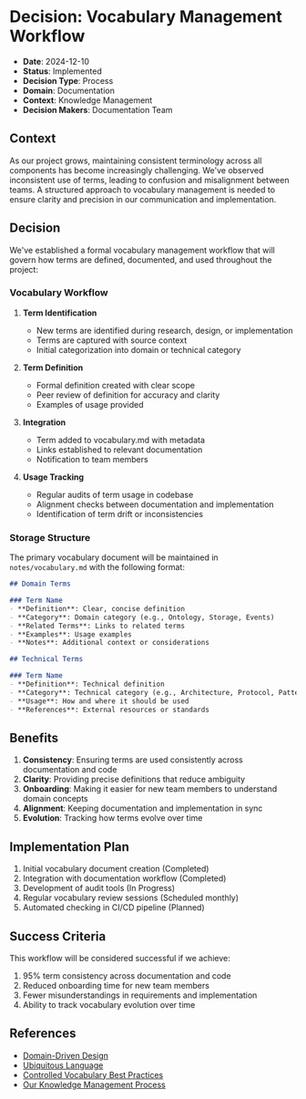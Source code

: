 # Decision: Vocabulary Management Workflow

- **Date**: 2024-12-10
- **Status**: Implemented
- **Decision Type**: Process
- **Domain**: Documentation
- **Context**: Knowledge Management
- **Decision Makers**: Documentation Team

## Context

As our project grows, maintaining consistent terminology across all components has become increasingly challenging. We've observed inconsistent use of terms, leading to confusion and misalignment between teams. A structured approach to vocabulary management is needed to ensure clarity and precision in our communication and implementation.

## Decision

We've established a formal vocabulary management workflow that will govern how terms are defined, documented, and used throughout the project:

### Vocabulary Workflow

1. **Term Identification**
   - New terms are identified during research, design, or implementation
   - Terms are captured with source context
   - Initial categorization into domain or technical category

2. **Term Definition**
   - Formal definition created with clear scope
   - Peer review of definition for accuracy and clarity
   - Examples of usage provided

3. **Integration**
   - Term added to vocabulary.md with metadata
   - Links established to relevant documentation
   - Notification to team members

4. **Usage Tracking**
   - Regular audits of term usage in codebase
   - Alignment checks between documentation and implementation
   - Identification of term drift or inconsistencies

### Storage Structure

The primary vocabulary document will be maintained in `notes/vocabulary.md` with the following format:

```markdown
## Domain Terms

### Term Name
- **Definition**: Clear, concise definition
- **Category**: Domain category (e.g., Ontology, Storage, Events)
- **Related Terms**: Links to related terms
- **Examples**: Usage examples
- **Notes**: Additional context or considerations

## Technical Terms

### Term Name
- **Definition**: Technical definition
- **Category**: Technical category (e.g., Architecture, Protocol, Pattern)
- **Usage**: How and where it should be used
- **References**: External resources or standards
```

## Benefits

1. **Consistency**: Ensuring terms are used consistently across documentation and code
2. **Clarity**: Providing precise definitions that reduce ambiguity
3. **Onboarding**: Making it easier for new team members to understand domain concepts
4. **Alignment**: Keeping documentation and implementation in sync
5. **Evolution**: Tracking how terms evolve over time

## Implementation Plan

1. Initial vocabulary document creation (Completed)
2. Integration with documentation workflow (Completed)
3. Development of audit tools (In Progress)
4. Regular vocabulary review sessions (Scheduled monthly)
5. Automated checking in CI/CD pipeline (Planned)

## Success Criteria

This workflow will be considered successful if we achieve:

1. 95% term consistency across documentation and code
2. Reduced onboarding time for new team members
3. Fewer misunderstandings in requirements and implementation
4. Ability to track vocabulary evolution over time

## References

- [Domain-Driven Design](https://en.wikipedia.org/wiki/Domain-driven_design)
- [Ubiquitous Language](https://martinfowler.com/bliki/UbiquitousLanguage.html)
- [Controlled Vocabulary Best Practices](https://www.niso.org/publications/z39-19-2005-r2010)
- [Our Knowledge Management Process](../knowledge_management.md) 